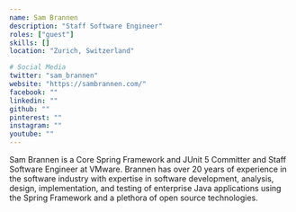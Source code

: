 ```yaml
---
name: Sam Brannen
description: "Staff Software Engineer"
roles: ["guest"]
skills: []
location: "Zurich, Switzerland"

# Social Media
twitter: "sam_brannen"
website: "https://sambrannen.com/"
facebook: ""
linkedin: ""
github: ""
pinterest: ""
instagram: ""
youtube: ""
---
```


Sam Brannen is a Core Spring Framework and JUnit 5 Committer and Staff Software Engineer at VMware. Brannen has over 20 years of experience in the software industry with expertise in software development, analysis, design, implementation, and testing of enterprise Java applications using the Spring Framework and a plethora of open source technologies.



<!--more-->